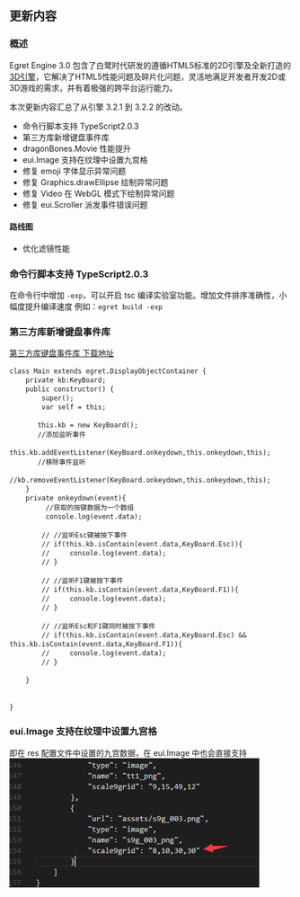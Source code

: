 ## 更新内容

### 概述

Egret Engine 3.0 包含了白鹭时代研发的遵循HTML5标准的2D引擎及全新打造的[3D引擎](https://github.com/egret-labs/egret-3d)，它解决了HTML5性能问题及碎片化问题，灵活地满足开发者开发2D或3D游戏的需求，并有着极强的跨平台运行能力。


本次更新内容汇总了从引擎 3.2.1 到 3.2.2 的改动。

* 命令行脚本支持 TypeScript2.0.3
* 第三方库新增键盘事件库
* dragonBones.Movie 性能提升
* eui.Image 支持在纹理中设置九宫格
* 修复 emoji 字体显示异常问题
* 修复 Graphics.drawEllipse 绘制异常问题
* 修复 Video 在 WebGL 模式下绘制异常问题
* 修复 eui.Scroller 派发事件错误问题

#### 路线图
* 优化滤镜性能


### 命令行脚本支持 TypeScript2.0.3

在命令行中增加 `-exp`，可以开启 tsc 编译实验室功能。增加文件排序准确性，小幅度提升编译速度
例如：`egret build -exp`


### 第三方库新增键盘事件库

[第三方库键盘事件库 下载地址](https://github.com/egret-labs/egret-game-library/tree/master/keyboard)

~~~
class Main extends egret.DisplayObjectContainer {
    private kb:KeyBoard;
    public constructor() {
        super();
        var self = this;

       this.kb = new KeyBoard();
       //添加监听事件
       this.kb.addEventListener(KeyBoard.onkeydown,this.onkeydown,this);
       //移除事件监听
       //kb.removeEventListener(KeyBoard.onkeydown,this.onkeydown,this);
    }
    private onkeydown(event){
         //获取的按键数据为一个数组
         console.log(event.data);

        // //监听Esc键被按下事件
        // if(this.kb.isContain(event.data,KeyBoard.Esc)){
        //     console.log(event.data);
        // }

        // //监听F1键被按下事件
        // if(this.kb.isContain(event.data,KeyBoard.F1)){
        //     console.log(event.data);
        // }

        // //监听Esc和F1键同时被按下事件
        // if(this.kb.isContain(event.data,KeyBoard.Esc) && this.kb.isContain(event.data,KeyBoard.F1)){
        //     console.log(event.data);
        // }

    }


}
~~~

### eui.Image 支持在纹理中设置九宫格

即在 res 配置文件中设置的九宫数据，在 eui.Image 中也会直接支持
![image](1.png)
